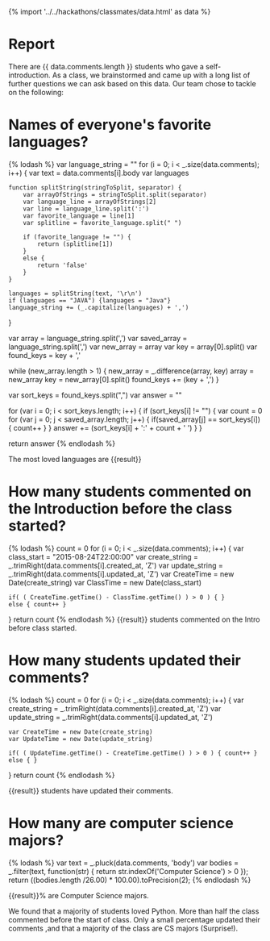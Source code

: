{% import '../../hackathons/classmates/data.html' as data %}

# Report

There are {{ data.comments.length }} students who gave a self-introduction. As a
class, we brainstormed and came up with a long list of further questions we can
ask based on this data. Our team chose to tackle on the following:

# Names of everyone's favorite languages?

{% lodash %}
var language_string = ""
for (i = 0; i < _.size(data.comments); i++) {
    var text = data.comments[i].body
    var languages

    function splitString(stringToSplit, separator) {
        var arrayOfStrings = stringToSplit.split(separator)
        var language_line = arrayOfStrings[2]
        var line = language_line.split(':')
        var favorite_language = line[1]
        var splitline = favorite_language.split(" ")

        if (favorite_language != "") {
            return (splitline[1])
        }
        else {
            return 'false'
        }
    }

    languages = splitString(text, '\r\n')
    if (languages == "JAVA") {languages = "Java"}
    language_string += (_.capitalize(languages) + ',')
}

var array = language_string.split(',')
var saved_array = language_string.split(',')
var new_array = array
var key = array[0].split()
var found_keys = key + ','

while (new_array.length > 1) {
    new_array = _.difference(array, key)
    array = new_array
    key = new_array[0].split()
    found_keys += (key + ',')
}

var sort_keys = found_keys.split(",")
var answer = ""

for (var i = 0; i < sort_keys.length; i++) {
    if (sort_keys[i] != "") {
    var count = 0
        for (var j = 0; j < saved_array.length; j++) {
            if(saved_array[j] == sort_keys[i]) { count++ }
        }
        answer += (sort_keys[i] + ':' + count + ' ')
    }
}

return answer
{% endlodash %}

The most loved languages are {{result}}
# How many students commented on the Introduction before the class started?

{% lodash %}
count = 0
for (i = 0; i < _.size(data.comments); i++) {
    var class_start = "2015-08-24T22:00:00"
    var create_string = _.trimRight(data.comments[i].created_at, 'Z')
    var update_string = _.trimRight(data.comments[i].updated_at, 'Z')
    var CreateTime = new Date(create_string)
    var ClassTime = new Date(class_start)

    if( ( CreateTime.getTime() - ClassTime.getTime() ) > 0 ) { }
    else { count++ }
}
return count 
{% endlodash %}
{{result}} students commented on the Intro before class started.

# How many students updated their comments?

{% lodash %}
count = 0
for (i = 0; i < _.size(data.comments); i++) {
    var create_string = _.trimRight(data.comments[i].created_at, 'Z')
    var update_string = _.trimRight(data.comments[i].updated_at, 'Z')

    var CreateTime = new Date(create_string)
    var UpdateTime = new Date(update_string)

    if( ( UpdateTime.getTime() - CreateTime.getTime() ) > 0 ) { count++ }
    else { }
}
return count 
{% endlodash %}

{{result}} students have updated their comments.

# How many are computer science majors?

{% lodash %}
var text = _.pluck(data.comments, 'body') 
var bodies = _.filter(text, function(str) { return str.indexOf('Computer Science') > 0 }); 
return ((bodies.length /26.00) * 100.00).toPrecision(2);
{% endlodash %}

{{result}}% are Computer Science majors.

We found that a majority of students loved Python. More than half the class commented before the start of class. Only a small percentage updated their comments ,and that a majority of the class are CS majors (Surprise!).
